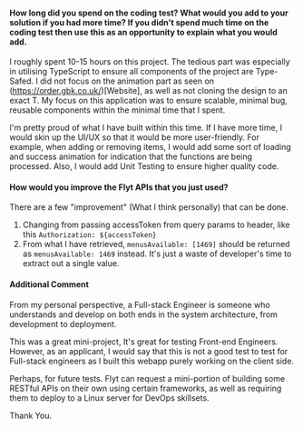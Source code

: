 #### How long did you spend on the coding test? What would you add to your solution if you had more time? If you didn't spend much time on the coding test then use this as an opportunity to explain what you would add.

I roughly spent 10-15 hours on this project. The tedious part was especially in utilising TypeScript to ensure all components of the project are Type-Safed.
I did not focus on the animation part as seen on (https://order.gbk.co.uk/)[Website], as well as not cloning the design to an exact T. My focus on this application was to ensure scalable, minimal bug, reusable components within the minimal time that I spent.

I'm pretty proud of what I have built within this time. If I have more time, I would skin up the UI/UX so that it would be more user-friendly. For example, when adding or removing items, I would add some sort of loading and success animation for indication that the functions are being processed. Also, I would add Unit Testing to ensure higher quality code.

#### How would you improve the Flyt APIs that you just used?

There are a few "improvement" (What I think personally) that can be done.

1. Changing from passing accessToken from query params to header, like this `Authorization: ${accessToken}`
2. From what I have retrieved, `menusAvailable: [1469]` should be returned as `menusAvailable: 1469` instead. It's just a waste of developer's time to extract out a single value.

#### Additional Comment

From my personal perspective, a Full-stack Engineer is someone who understands and develop on both ends in the system architecture, from development to deployment.

This was a great mini-project, It's great for testing Front-end Engineers. However, as an applicant, I would say that this is not a good test to test for Full-stack engineers as I built this webapp purely working on the client side.

Perhaps, for future tests. Flyt can request a mini-portion of building some RESTful APIs on their own using certain frameworks, as well as requiring them to deploy to a Linux server for DevOps skillsets.


Thank You.